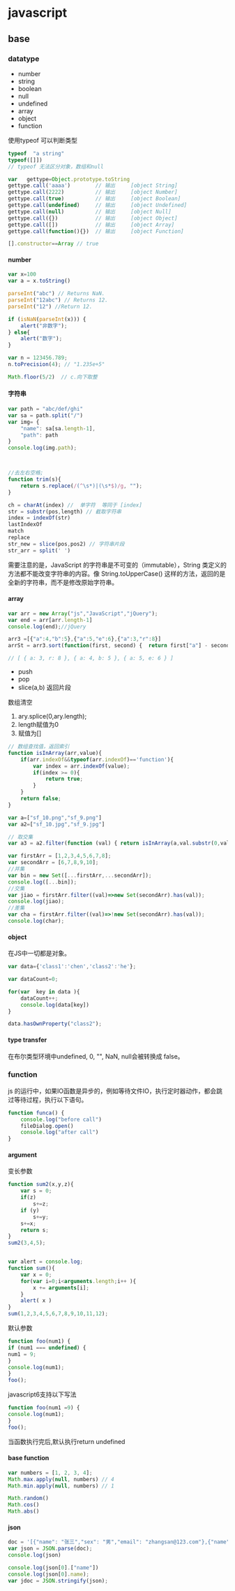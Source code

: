 # javascript

## base

### datatype

* number  
* string   
* boolean   
* null
* undefined   
* array  
* object
* function

使用typeof 可以判断类型
``` js
typeof  "a string"  
typeof([]])
// typeof 无法区分对象，数组和null

var   gettype=Object.prototype.toString
gettype.call('aaaa')        // 输出     [object String]
gettype.call(2222)          // 输出     [object Number]
gettype.call(true)          // 输出     [object Boolean]
gettype.call(undefined)     // 输出     [object Undefined]
gettype.call(null)          // 输出     [object Null]
gettype.call({})            // 输出     [object Object]
gettype.call([])            // 输出     [object Array]
gettype.call(function(){})  // 输出     [object Function]

[].constructor==Array // true
```
#### number
``` js
var x=100  
var a = x.toString()  

parseInt("abc") // Returns NaN.
parseInt("12abc") // Returns 12.
parseInt("12") //Return 12. 

if (isNaN(parseInt(x))) {
    alert("非数字");
} else{
    alert("数字");
}

var n = 123456.789; 
n.toPrecision(4); // "1.235e+5" 

Math.floor(5/2)  // c.向下取整 
```
#### 字符串
``` js
var path = "abc/def/ghi"
var sa = path.split("/")
var img= {
	"name": sa[sa.length-1],
	"path": path
}
console.log(img.path);



//去左右空格;
function trim(s){
    return s.replace(/(^\s*)|(\s*$)/g, "");
}
```

``` js
ch = charAt(index) //  单字符  等同于 [index]
str = substr(pos,length) // 截取字符串
index = indexOf(str)
lastIndexOf
match
replace
str_new = slice(pos,pos2) // 字符串片段
str_arr = split(' ')
```

需要注意的是，JavaScript 的字符串是不可变的（immutable），String 类定义的方法都不能改变字符串的内容。像 String.toUpperCase() 这样的方法，返回的是全新的字符串，而不是修改原始字符串。

#### array

``` js
var arr = new Array("js","JavaScript","jQuery");
var end = arr[arr.length-1]
console.log(end);//jQuery

arr3 =[{"a":4,"b":5},{"a":5,"e":6},{"a":3,"r":8}]
arrSt = arr3.sort(function(first, second) {  return first["a"] - second["a"];});

// [ { a: 3, r: 8 }, { a: 4, b: 5 }, { a: 5, e: 6 } ]

```


* push
* pop
* slice(a,b) 返回片段


数组清空
1. ary.splice(0,ary.length); 
2. length赋值为0
3. 赋值为[]


``` js
// 数组查找值，返回索引
function isInArray(arr,value){
    if(arr.indexOf&&typeof(arr.indexOf)=='function'){
        var index = arr.indexOf(value);
        if(index >= 0){
            return true;
        }
    }
    return false;
}

var a=["sf_10.png","sf_9.png"]
var a2=["sf_10.jpg","sf_9.jpg"]

// 取交集
var a3 = a2.filter(function (val) { return isInArray(a,val.substr(0,val.length-3)) > -1 })
```

``` js
var firstArr = [1,2,3,4,5,6,7,8];
var secondArr = [6,7,8,9,10];
//并集
var bin = new Set([...firstArr,...secondArr]);
console.log([...bin]);
//交集
var jiao = firstArr.filter((val)=>new Set(secondArr).has(val));
console.log(jiao);
//差集
var cha = firstArr.filter((val)=>!new Set(secondArr).has(val));
console.log(char);
```
#### object
在JS中一切都是对象。
``` js
var data={'class1':'chen','class2':'he'};

var dataCount=0;

for(var  key in data ){
    dataCount++; 
    console.log(data[key])
}

data.hasOwnProperty("class2"); 

```
#### type transfer

在布尔类型环境中undefined, 0, "", NaN, null会被转换成 false。

### function

js 的运行中，如果IO函数是异步的，例如等待文件IO，执行定时器动作，都会跳过等待过程，执行以下语句。
``` js
function funca() {
	console.log("before call")
	fileDialog.open() 
	console.log("after call")
}
```

#### argument



变长参数
``` js
function sum2(x,y,z){
	var s = 0;
	if(z)
		s+=z;
	if (y)
		s+=y;
	s+=x;
	return s;
}
sum2(3,4,5);


var alert = console.log;
function sum(){
	var x = 0;
	for(var i=0;i<arguments.length;i++ ){
		x += arguments[i];
	}
	alert( x )
}
sum(1,2,3,4,5,6,7,8,9,10,11,12);
```
默认参数
``` js
function foo(num1) {
if (num1 === undefined) {
num1 = 9;
}
console.log(num1);
}
foo();
```

javascript6支持以下写法
``` js
function foo(num1 =9) {
console.log(num1);
}
foo();
```


当函数执行完后,默认执行return undefined

#### base function



``` js
var numbers = [1, 2, 3, 4];
Math.max.apply(null, numbers) // 4
Math.min.apply(null, numbers) // 1

Math.random()
Math.cos()
Math.abs()

```

#### json

``` js
doc = '[{"name": "张三","sex": "男","email": "zhangsan@123.com"},{"name": "李四","sex": "男","email": "lisi@123.com" },{"name": "王五",  "sex": "女", "email": "wangwu@123.com"    }]'
var json = JSON.parse(doc);                
console.log(json)

console.log(json[0].["name"])
console.log(json[0].name);
var jdoc = JSON.stringify(json);

```
